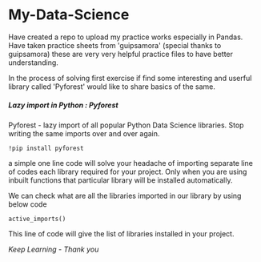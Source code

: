 # My-Data-Science

Have created a repo to upload my practice works especially in Pandas. Have taken practice sheets from 'guipsamora' (special thanks to guipsamora) these are very very helpful practice files to have better understanding.

In the process of solving first exercise if find some interesting and userful library called 'Pyforest' would like to share basics of the same.

##### Lazy import in Python : Pyforest

Pyforest - lazy import of all popular Python Data Science libraries.
Stop writing the same imports over and over again.

`!pip install pyforest`

a simple one line code will solve your headache of importing separate line of
codes each library required for your project. Only when you are using inbuilt functions
that particular library will be installed automatically.

We can check what are all the libraries imported in our library by using below code

`active_imports()`

This line of code will give the list of libraries installed in your project.

*Keep Learning - Thank you*
